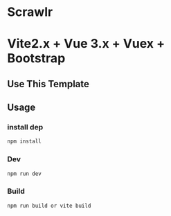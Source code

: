 # Scrawlr

# Vite2.x + Vue 3.x + Vuex + Bootstrap

## Use This Template

## Usage
### install dep
```sh
npm install
```

### Dev
```sh
npm run dev
```

### Build
```sh
npm run build or vite build
```
